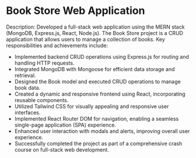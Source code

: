  #  Book Store Web Application
 
  Description: Developed a full-stack web application using the MERN stack (MongoDB, Express.js, React, Node.js). The Book Store project is a CRUD application that allows users to manage a collection of books. Key responsibilities and achievements include:
  - Implemented backend CRUD operations using Express.js for routing and handling HTTP requests.
  - Integrated MongoDB with Mongoose for efficient data storage and retrieval.
  - Designed the Book model and executed CRUD operations to manage book data.
  - Created a dynamic and responsive frontend using React, incorporating reusable components.
  - Utilized Tailwind CSS for visually appealing and responsive user interfaces.
  - Implemented React Router DOM for navigation, enabling a seamless single-page application (SPA) experience.
  - Enhanced user interaction with modals and alerts, improving overall user experience.
  - Successfully completed the project as part of a comprehensive crash course on full-stack web development.

